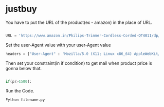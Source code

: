 # justbuy

You have to put the URL of the product(ex - amazon) in the place of URL.
```python

URL = 'https://www.amazon.in/Philips-Trimmer-Cordless-Corded-QT4011/dp/B00JJIDBIC/ref=sr_1_10?crid=TLCV9AZO2YIP&keywords=trimmer+for+mens&qid=1562520254&s=gateway&sprefix=trimm%2Caps%2C280&sr=8-10'

```
Set the user-Agent value with your user-Agent value

```python
headers = {"User-Agent" : 'Mozilla/5.0 (X11; Linux x86_64) AppleWebKit/537.36 (KHTML, like Gecko) Chrome/75.0.3770.100 Safari/537.36'}

```

Then set your constraint(in if condition) to get mail when product price is gonna below that.

```python

if(pr>1500):

```

Run the Code.

```python
Python filename.py
```
